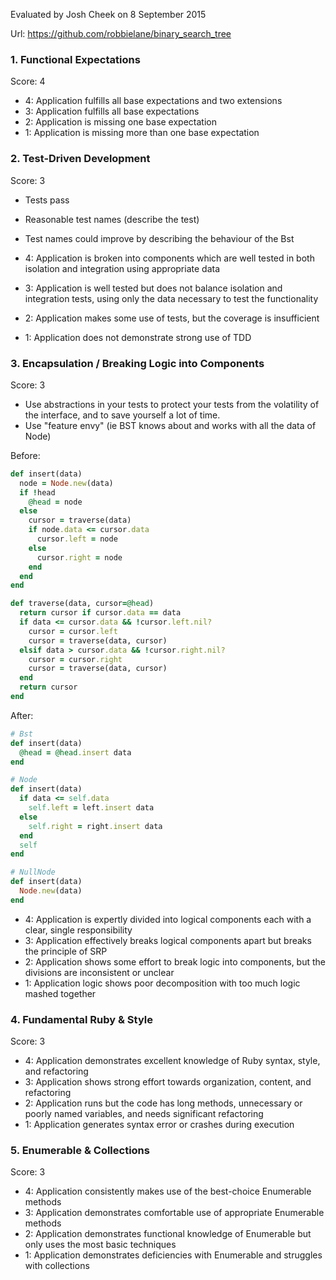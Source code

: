 Evaluated by Josh Cheek on 8 September 2015

Url: https://github.com/robbielane/binary_search_tree

### 1. Functional Expectations

Score: 4

* 4: Application fulfills all base expectations and two extensions
* 3: Application fulfills all base expectations
* 2: Application is missing one base expectation
* 1: Application is missing more than one base expectation

### 2. Test-Driven Development

Score: 3

* Tests pass
* Reasonable test names (describe the test)
* Test names could improve by describing the behaviour of the Bst

* 4: Application is broken into components which are well tested in both isolation and integration using appropriate data
* 3: Application is well tested but does not balance isolation and integration tests, using only the data necessary to test the functionality
* 2: Application makes some use of tests, but the coverage is insufficient
* 1: Application does not demonstrate strong use of TDD

### 3. Encapsulation / Breaking Logic into Components

Score: 3

* Use abstractions in your tests to protect your tests from the volatility of the interface,
  and to save yourself a lot of time.
* Use "feature envy" (ie BST knows about and works with all the data of Node)

Before:

```ruby
def insert(data)
  node = Node.new(data)
  if !head
    @head = node
  else
    cursor = traverse(data)
    if node.data <= cursor.data
      cursor.left = node
    else
      cursor.right = node
    end
  end
end

def traverse(data, cursor=@head)
  return cursor if cursor.data == data
  if data <= cursor.data && !cursor.left.nil?
    cursor = cursor.left
    cursor = traverse(data, cursor)
  elsif data > cursor.data && !cursor.right.nil?
    cursor = cursor.right
    cursor = traverse(data, cursor)
  end
  return cursor
end
```

After:

```ruby
# Bst
def insert(data)
  @head = @head.insert data
end

# Node
def insert(data)
  if data <= self.data
    self.left = left.insert data
  else
    self.right = right.insert data
  end
  self
end

# NullNode
def insert(data)
  Node.new(data)
end
```

* 4: Application is expertly divided into logical components each with a clear, single responsibility
* 3: Application effectively breaks logical components apart but breaks the principle of SRP
* 2: Application shows some effort to break logic into components, but the divisions are inconsistent or unclear
* 1: Application logic shows poor decomposition with too much logic mashed together

### 4. Fundamental Ruby & Style

Score: 3

* 4:  Application demonstrates excellent knowledge of Ruby syntax, style, and refactoring
* 3:  Application shows strong effort towards organization, content, and refactoring
* 2:  Application runs but the code has long methods, unnecessary or poorly named variables, and needs significant refactoring
* 1:  Application generates syntax error or crashes during execution

### 5. Enumerable & Collections

Score: 3

* 4: Application consistently makes use of the best-choice Enumerable methods
* 3: Application demonstrates comfortable use of appropriate Enumerable methods
* 2: Application demonstrates functional knowledge of Enumerable but only uses the most basic techniques
* 1: Application demonstrates deficiencies with Enumerable and struggles with collections
